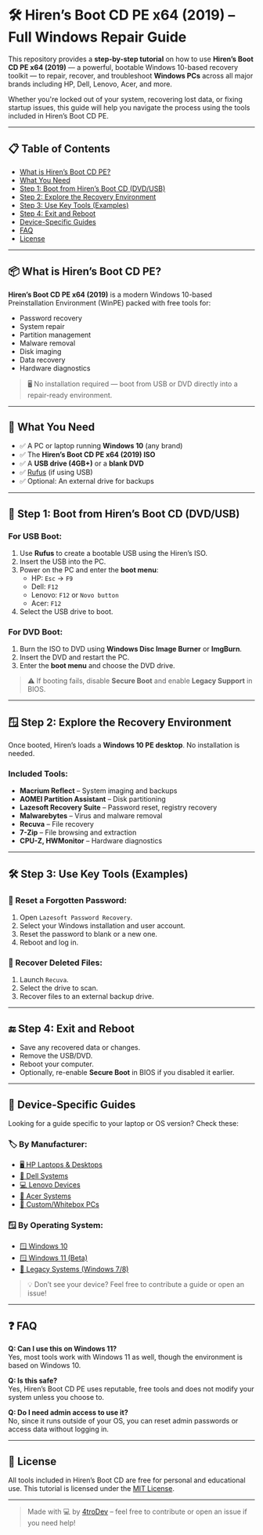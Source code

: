 # 🛠️ Hiren’s Boot CD PE x64 (2019) – Full Windows Repair Guide

This repository provides a **step-by-step tutorial** on how to use **Hiren’s Boot CD PE x64 (2019)** — a powerful, bootable Windows 10-based recovery toolkit — to repair, recover, and troubleshoot **Windows PCs** across all major brands including HP, Dell, Lenovo, Acer, and more.

Whether you're locked out of your system, recovering lost data, or fixing startup issues, this guide will help you navigate the process using the tools included in Hiren’s Boot CD PE.

---

## 📋 Table of Contents

- [What is Hiren’s Boot CD PE?](#what-is-hirens-boot-cd-pe)
- [What You Need](#what-you-need)
- [Step 1: Boot from Hiren’s Boot CD (DVD/USB)](#step-1-boot-from-hirens-boot-cd-dvdusb)
- [Step 2: Explore the Recovery Environment](#step-2-explore-the-recovery-environment)
- [Step 3: Use Key Tools (Examples)](#step-3-use-key-tools-examples)
- [Step 4: Exit and Reboot](#step-4-exit-and-reboot)
- [Device-Specific Guides](#device-specific-guides)
- [FAQ](#faq)
- [License](#license)

---

## 📦 What is Hiren’s Boot CD PE?

**Hiren’s Boot CD PE x64 (2019)** is a modern Windows 10-based Preinstallation Environment (WinPE) packed with free tools for:

- Password recovery
- System repair
- Partition management
- Malware removal
- Disk imaging
- Data recovery
- Hardware diagnostics

> 🖥️ No installation required — boot from USB or DVD directly into a repair-ready environment.

---

## 🧰 What You Need

- ✅ A PC or laptop running **Windows 10** (any brand)
- ✅ The **Hiren’s Boot CD PE x64 (2019) ISO**
- ✅ A **USB drive (4GB+)** or a **blank DVD**
- ✅ [Rufus](https://rufus.ie/) (if using USB)
- ✅ Optional: An external drive for backups

---

## 🔁 Step 1: Boot from Hiren’s Boot CD (DVD/USB)

### For USB Boot:
1. Use **Rufus** to create a bootable USB using the Hiren’s ISO.
2. Insert the USB into the PC.
3. Power on the PC and enter the **boot menu**:
   - HP: `Esc` → `F9`
   - Dell: `F12`
   - Lenovo: `F12` or `Novo button`
   - Acer: `F12`
4. Select the USB drive to boot.

### For DVD Boot:
1. Burn the ISO to DVD using **Windows Disc Image Burner** or **ImgBurn**.
2. Insert the DVD and restart the PC.
3. Enter the **boot menu** and choose the DVD drive.

> ⚠️ If booting fails, disable **Secure Boot** and enable **Legacy Support** in BIOS.

---

## 🪟 Step 2: Explore the Recovery Environment

Once booted, Hiren’s loads a **Windows 10 PE desktop**. No installation is needed.

### Included Tools:
- **Macrium Reflect** – System imaging and backups
- **AOMEI Partition Assistant** – Disk partitioning
- **Lazesoft Recovery Suite** – Password reset, registry recovery
- **Malwarebytes** – Virus and malware removal
- **Recuva** – File recovery
- **7-Zip** – File browsing and extraction
- **CPU-Z, HWMonitor** – Hardware diagnostics

---

## 🛠️ Step 3: Use Key Tools (Examples)

### 🔑 Reset a Forgotten Password:
1. Open `Lazesoft Password Recovery`.
2. Select your Windows installation and user account.
3. Reset the password to blank or a new one.
4. Reboot and log in.

### 💾 Recover Deleted Files:
1. Launch `Recuva`.
2. Select the drive to scan.
3. Recover files to an external backup drive.

---

## 🔚 Step 4: Exit and Reboot

- Save any recovered data or changes.
- Remove the USB/DVD.
- Reboot your computer.
- Optionally, re-enable **Secure Boot** in BIOS if you disabled it earlier.

---

## 📁 Device-Specific Guides

Looking for a guide specific to your laptop or OS version? Check these:

### 🏷️ By Manufacturer:
- [🖥 HP Laptops & Desktops](devices/hp.md)
- [💼 Dell Systems](devices/dell.md)
- [💻 Lenovo Devices](devices/lenovo.md)
- [🧳 Acer Systems](devices/acer.md)
- [🧰 Custom/Whitebox PCs](devices/custom.md)

### 🪟 By Operating System:
- [🪟 Windows 10](os/windows10.md)
- [🪟 Windows 11 (Beta)](os/windows11.md)
- [📀 Legacy Systems (Windows 7/8)](os/windows7-8.md)

> 💡 Don’t see your device? Feel free to contribute a guide or open an issue!

---

## ❓ FAQ

**Q: Can I use this on Windows 11?**  
Yes, most tools work with Windows 11 as well, though the environment is based on Windows 10.

**Q: Is this safe?**  
Yes, Hiren’s Boot CD PE uses reputable, free tools and does not modify your system unless you choose to.

**Q: Do I need admin access to use it?**  
No, since it runs outside of your OS, you can reset admin passwords or access data without logging in.

---

## 📄 License

All tools included in Hiren’s Boot CD are free for personal and educational use. This tutorial is licensed under the [MIT License](LICENSE).

---

> Made with 💻 by [4troDev](https://github.com/4troDev) – feel free to contribute or open an issue if you need help!
